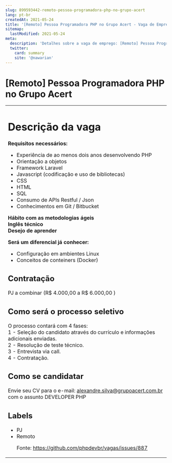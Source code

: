 ```yaml
---
slug: 899593442-remoto-pessoa-programadora-php-no-grupo-acert
lang: pt-br
createdAt: 2021-05-24
title: '[Remoto] Pessoa Programadora PHP no Grupo Acert - Vaga de Emprego'
sitemap:
  lastModified: 2021-05-24
meta:
  description: 'Detalhes sobre a vaga de emprego: [Remoto] Pessoa Programadora PHP no Grupo Acert'
  twitter:
    card: summary
    site: '@nawarian'
---
```


# [Remoto] Pessoa Programadora PHP no Grupo Acert

<div class="edit-comment-hide">

        
<task-lists disabled="" sortable="">
<table class="d-block" data-paste-markdown-skip="">
  <tbody class="d-block">
    <tr class="d-block">
      <td class="d-block comment-body markdown-body  js-comment-body">
          <h1>Descrição da vaga</h1>
<p><strong>Requisitos necessários:</strong></p>
<ul>
<li>Experiência de ao menos dois anos desenvolvendo PHP</li>
<li>Orientação a objetos</li>
<li>Framework Laravel</li>
<li>Javascript (codificação e uso de bibliotecas)</li>
<li>CSS</li>
<li>HTML</li>
<li>SQL</li>
<li>Consumo de APIs Restful / Json</li>
<li>Conhecimentos em Git / Bitbucket</li>
</ul>
<p><strong>Hábito com as metodologias ágeis<br>
Inglês técnico<br>
Desejo de aprender</strong></p>
<p><strong>Será um diferencial já conhecer:</strong></p>
<ul>
<li>Configuração em ambientes Linux</li>
<li>Conceitos de conteiners (Docker)</li>
</ul>
<h2>Contratação</h2>
<p>PJ a combinar (R$ 4.000,00  a R$ 6.000,00 )</p>
<h2>Como será o processo seletivo</h2>
<p>O processo contará com 4 fases:<br>
1 - Seleção do candidato através do currículo e informações adicionais enviadas.<br>
2 - Resolução de teste técnico.<br>
3 - Entrevista via call.<br>
4 - Contratação.</p>
<h2>Como se candidatar</h2>
<p>Envie seu CV para o e-mail: <a href="mailto:alexandre.silva@grupoacert.com.br">alexandre.silva@grupoacert.com.br</a> com o assunto DEVELOPER PHP</p>
<h2>Labels</h2>
<ul>
<li>PJ</li>
<li>Remoto</li>

Fonte: https://github.com/phpdevbr/vagas/issues/887
